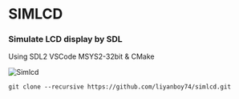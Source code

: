 # SIMLCD
### Simulate LCD display by SDL
Using SDL2 VSCode MSYS2-32bit & CMake

![Simlcd](https://github.com/user-attachments/assets/d6a64860-f601-4e2d-9e72-766a0d8575a3)

```
git clone --recursive https://github.com/liyanboy74/simlcd.git
```
